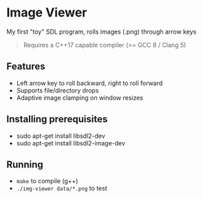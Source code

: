 # Image Viewer
My first "toy" SDL program, rolls images (.png) through arrow keys
> Requires a C++17 capable compiler (>= GCC 8 / Clang 5)

## Features
*   Left arrow key to roll backward, right to roll forward
*   Supports file/directory drops
*   Adaptive image clamping on window resizes

## Installing prerequisites
*   sudo apt-get install libsdl2-dev
*   sudo apt-get install libsdl2-image-dev

## Running
*   `make` to compile (g++)
*   `./img-viewer data/*.png` to test
